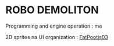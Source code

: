 # ROBO DEMOLITON

Programming and engine operation : me

2D sprites na UI organization : <a href="https://github.com/Tomki2258/Robo-Demolition](https://play.google.com/store/apps/developer?id=Tomkii](https://github.com/FatPootis03)">FatPootis03</a>
